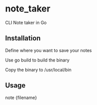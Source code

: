 # note_taker
CLI Note taker in Go

## Installation
Define where you want to save your notes

Use go build to build the binary

Copy the binary to /usr/local/bin

## Usage
note {filename}
